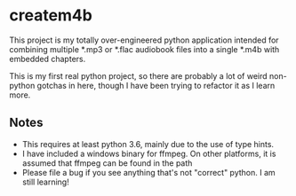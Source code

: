 # createm4b

This project is my totally over-engineered python application intended for
combining multiple *.mp3 or *.flac audiobook files into a single *.m4b with
embedded chapters.

This is my first real python project, so there are probably a lot of weird
non-python gotchas in here, though I have been trying to refactor it as I learn
more.

## Notes

* This requires at least python 3.6, mainly due to the use of type hints.
* I have included a windows binary for ffmpeg.  On other platforms, it is assumed that ffmpeg can be found in the path
* Please file a bug if you see anything that's not "correct" python.  I am still learning!